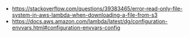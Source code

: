 - https://stackoverflow.com/questions/39383465/error-read-only-file-system-in-aws-lambda-when-downloading-a-file-from-s3
- https://docs.aws.amazon.com/lambda/latest/dg/configuration-envvars.html#configuration-envvars-config